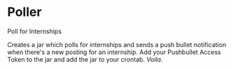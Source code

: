 # Poller
Poll for Internships

Creates a jar which polls for internships and sends a push bullet notification when there's a new posting for an 
internship. Add your Pushbullet Access Token to the jar and add the jar to your crontab. *Voila*.
